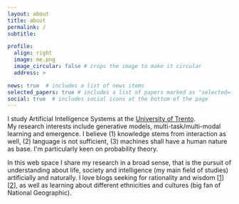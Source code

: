 ```yaml
---
layout: about
title: about
permalink: /
subtitle: 

profile:
  align: right
  image: me.png
  image_circular: false # crops the image to make it circular
  address: >

news: true  # includes a list of news items
selected_papers: true # includes a list of papers marked as "selected={true}"
social: true  # includes social icons at the bottom of the page
---
```


I study Artificial Intelligence Systems at the <a href='https://en.wikipedia.org/wiki/University_of_Trento'>University of Trento</a>.<br> My research interests include generative models, multi-task/multi-modal learning and emergence. I believe (1) knowledge stems from interaction as well, (2) language is not sufficient, (3) machines shall have a human nature as base. I'm particularly keen on probability theory.

In this web space I share my research in a broad sense, that is the pursuit of understanding about life, society and intelligence (my main field of studies) artificially and naturally. I love blogs seeking for rationality and wisdom [[1](https://moretothat.com)][[2](https://www.lesswrong.com)], as well as learning about different ethnicities and cultures (big fan of National Geographic).

